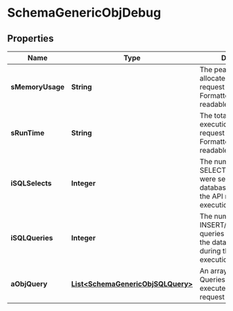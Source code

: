 

# SchemaGenericObjDebug

## Properties

Name | Type | Description | Notes
------------ | ------------- | ------------- | -------------
**sMemoryUsage** | **String** | The peak memory allocated during the API request execution. Formatted as a human readable string. | 
**sRunTime** | **String** | The total server execution time of the API request execution. Formatted as a human readable string. | 
**iSQLSelects** | **Integer** | The number of SQL SELECT queries that were sent to the database server during the API request execution. | 
**iSQLQueries** | **Integer** | The number of SQL INSERT/UPDATE/DELETE queries that were sent to the database server during the API request execution. | 
**aObjQuery** | [**List&lt;SchemaGenericObjSQLQuery&gt;**](SchemaGenericObjSQLQuery.md) | An array of the SQL Queries that were executed during the API request execution. | 




